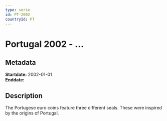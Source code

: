 ```yaml
---
type: serie
id: PT-2002
countryId: PT
---
```


# Portugal 2002 - ...

## Metadata

**Startdate:** 2002-01-01\
**Enddate:**

## Description

The Portugese euro coins feature three different seals. These were inspired by the origins of Portugal.

